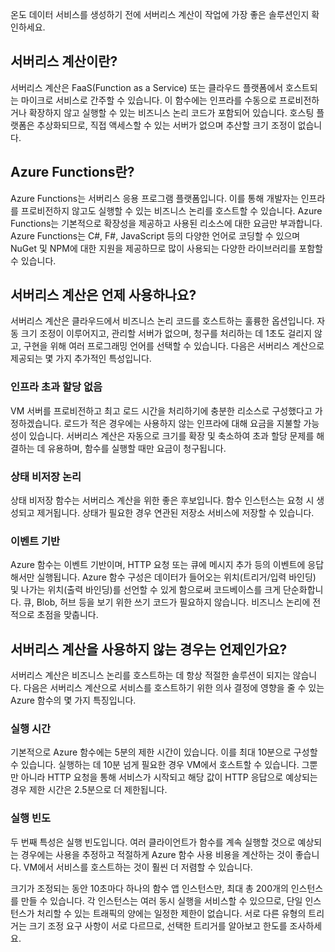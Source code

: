 온도 데이터 서비스를 생성하기 전에 서버리스 계산이 작업에 가장 좋은 솔루션인지 확인하세요. 

## <a name="what-is-serverless-compute"></a>서버리스 계산이란?
서버리스 계산은 FaaS(Function as a Service) 또는 클라우드 플랫폼에서 호스트되는 마이크로 서비스로 간주할 수 있습니다. 이 함수에는 인프라를 수동으로 프로비전하거나 확장하지 않고 실행할 수 있는 비즈니스 논리 코드가 포함되어 있습니다. 호스팅 플랫폼은 추상화되므로, 직접 액세스할 수 있는 서버가 없으며 추산할 크기 조정이 없습니다. 

## <a name="what-is-azure-functions"></a>Azure Functions란?
Azure Functions는 서버리스 응용 프로그램 플랫폼입니다. 이를 통해 개발자는 인프라를 프로비전하지 않고도 실행할 수 있는 비즈니스 논리를 호스트할 수 있습니다. Azure Functions는 기본적으로 확장성을 제공하고 사용된 리소스에 대한 요금만 부과합니다. Azure Functions는 C#, F#, JavaScript 등의 다양한 언어로 코딩할 수 있으며 NuGet 및 NPM에 대한 지원을 제공하므로 많이 사용되는 다양한 라이브러리를 포함할 수 있습니다. 

## <a name="when-do-you-use-serverless-compute"></a>서버리스 계산은 언제 사용하나요?
서버리스 계산은 클라우드에서 비즈니스 논리 코드를 호스트하는 훌륭한 옵션입니다. 자동 크기 조정이 이루어지고, 관리할 서버가 없으며, 청구를 처리하는 데 1초도 걸리지 않고, 구현을 위해 여러 프로그래밍 언어를 선택할 수 있습니다. 다음은 서버리스 계산으로 제공되는 몇 가지 추가적인 특성입니다.

### <a name="avoid-overallocation-of-infrastructure"></a>인프라 초과 할당 없음
VM 서버를 프로비전하고 최고 로드 시간을 처리하기에 충분한 리소스로 구성했다고 가정하겠습니다. 로드가 적은 경우에는 사용하지 않는 인프라에 대해 요금을 지불할 가능성이 있습니다. 서버리스 계산은 자동으로 크기를 확장 및 축소하여 초과 할당 문제를 해결하는 데 유용하며, 함수를 실행할 때만 요금이 청구됩니다.

### <a name="stateless-logic"></a>상태 비저장 논리
상태 비저장 함수는 서버리스 계산을 위한 좋은 후보입니다. 함수 인스턴스는 요청 시 생성되고 제거됩니다. 상태가 필요한 경우 연관된 저장소 서비스에 저장할 수 있습니다.

### <a name="event-driven"></a>이벤트 기반
Azure 함수는 이벤트 기반이며, HTTP 요청 또는 큐에 메시지 추가 등의 이벤트에 응답해서만 실행됩니다. Azure 함수 구성은 데이터가 들어오는 위치(트리거/입력 바인딩) 및 나가는 위치(출력 바인딩)를 선언할 수 있게 함으로써 코드베이스를 크게 단순화합니다. 큐, Blob, 허브 등을 보기 위한 쓰기 코드가 필요하지 않습니다. 비즈니스 논리에 전적으로 초점을 맞춥니다.

## <a name="when-do-you-not-use-serverless-compute"></a>서버리스 계산을 사용하지 않는 경우는 언제인가요?
서버리스 계산은 비즈니스 논리를 호스트하는 데 항상 적절한 솔루션이 되지는 않습니다. 다음은 서버리스 계산으로 서비스를 호스트하기 위한 의사 결정에 영향을 줄 수 있는 Azure 함수의 몇 가지 특징입니다. 

### <a name="execution-time"></a>실행 시간
기본적으로 Azure 함수에는 5분의 제한 시간이 있습니다. 이를 최대 10분으로 구성할 수 있습니다. 실행하는 데 10분 넘게 필요한 경우 VM에서 호스트할 수 있습니다. 그뿐만 아니라 HTTP 요청을 통해 서비스가 시작되고 해당 값이 HTTP 응답으로 예상되는 경우 제한 시간은 2.5분으로 더 제한됩니다.

### <a name="execution-frequency"></a>실행 빈도
두 번째 특성은 실행 빈도입니다. 여러 클라이언트가 함수를 계속 실행할 것으로 예상되는 경우에는 사용을 추정하고 적절하게 Azure 함수 사용 비용을 계산하는 것이 좋습니다. VM에서 서비스를 호스트하는 것이 훨씬 더 저렴할 수 있습니다.

크기가 조정되는 동안 10초마다 하나의 함수 앱 인스턴스만, 최대 총 200개의 인스턴스를 만들 수 있습니다. 각 인스턴스는 여러 동시 실행을 서비스할 수 있으므로, 단일 인스턴스가 처리할 수 있는 트래픽의 양에는 일정한 제한이 없습니다. 서로 다른 유형의 트리거는 크기 조정 요구 사항이 서로 다르므로, 선택한 트리거를 알아보고 한도를 조사하세요.
